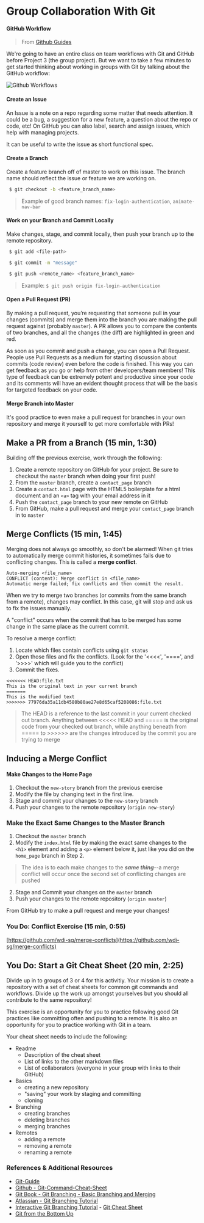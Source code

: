 # Group Collaboration With Git

#### GitHub Workflow

> From [Github Guides](https://guides.github.com/introduction/flow/)

We're going to have an entire class on team workflows with Git and GitHub before Project 3 (the group project). But we want to take a few minutes to get started thinking about working in groups with Git by talking about the GitHub workflow:



![Github Workflows](https://git.generalassemb.ly/dc-wdi-fundamentals/git-branching/raw/master/images/github_workflows.jpg)


#### Create an Issue

An Issue is a note on a repo regarding some matter that needs attention. It could be a bug, a suggestion for a new feature, a question about the repo or code, etc! On GitHub you can also label, search and assign issues, which help with managing projects.

It can be useful to write the issue as short functional spec.

#### Create a Branch

Create a feature branch off of master to work on this issue. The branch name should reflect the issue or feature we are working on.

```bash
 $ git checkout -b <feature_branch_name>
```

> Example of good branch names: `fix-login-authentication`, `animate-nav-bar`

#### Work on your Branch and Commit Locally

Make changes, stage, and commit locally, then push your branch up to the remote repository.

```bash
 $ git add <file-path>
```

```bash
 $ git commit -m "message"
```

```bash
 $ git push <remote_name> <feature_branch_name>
```

> Example: `$ git push origin fix-login-authentication`

#### Open a Pull Request (PR)

By making a pull request, you’re requesting that someone pull in your changes (commits) and merge them into the branch you are making the pull request against (probably `master`). A PR allows you to compare the contents of two branches, and all the changes (the diff) are highlighted in green and red.

As soon as you commit and push a change, you can open a Pull Request. People use Pull Requests as a medium for starting discussion about commits (code review) even before the code is finished. This way you can get feedback as you go or help from other developers/team members! This type of feedback can be extremely potent and productive since your code and its comments will have an evident thought process that will be the basis for targeted feedback on your code.

#### Merge Branch into Master

It's good practice to even make a pull request for branches in your own repository and merge it yourself to get more comfortable with PRs!

## Make a PR from a Branch (15 min, 1:30)

Building off the previous exercise, work through the following:

1. Create a remote repository on GitHub for your project. Be sure to checkout the `master` branch when doing your first push!
2. From the `master` branch, create a `contact_page` branch
3. Create a `contact.html` page with the HTML5 boilerplate for a html document and an `<a>` tag with your email address in it
4. Push the `contact_page` branch to your new remote on GitHub
5. From GitHub, make a pull request and merge your `contact_page` branch in to `master`

## Merge Conflicts (15 min, 1:45)

Merging does not always go smoothly, so don't be alarmed! When git tries to automatically merge commit histories,  it sometimes fails due to conflicting changes. This is called a **merge conflict**.

```
Auto-merging <file_name>
CONFLICT (content): Merge conflict in <file_name>
Automatic merge failed; fix conflicts and then commit the result.
```

When we try to merge two branches (or commits from the same branch from a remote), changes may conflict. In this case, git will stop and ask us to fix the issues manually.

A "conflict" occurs when the commit that has to be merged has some change in the same place as the current commit.

To resolve a merge conflict:

1. Locate which files contain conflicts using `git status`
2. Open those files and fix the conflicts. (Look for the '<<<<', '====', and '>>>>' which will guide you to the conflict)
3. Commit the fixes.

```
<<<<<<< HEAD:file.txt
This is the original text in your current branch
=======
This is the modified text
>>>>>>> 77976da35a11db4580b80ae27e8d65caf5208086:file.txt
```

> The HEAD is a reference to the last commit in your current checked out branch. Anything between <<<<< HEAD and ===== is the original code from your checked out branch, while anything beneath from ===== to >>>>>> are the changes introduced by the commit you are trying to merge



## Inducing a Merge Conflict

#### Make Changes to the Home Page

1. Checkout the `new-story` branch from the previous exercise
2. Modify the file by changing text in the first line.
3. Stage and commit your changes to the `new-story` branch
4. Push your changes to the remote repository (`origin new-story`)



### Make the Exact Same Changes to the Master Branch

1. Checkout the `master` branch
2. Modify the `index.html` file by making the exact same changes to the `<h1>` element and adding a `<p>` element below it, just like you did on the `home_page` branch in Step 2.

> The idea is to each make changes to the ***same thing***--a merge conflict will occur once the second set of conflicting changes are pushed

2. Stage and Commit your changes on the `master` branch
3. Push your changes to the remote repository (`origin master`)


From GitHub try to make a pull request and merge your changes!

### You Do: Conflict Exercise (15 min, 0:55)
[https://github.com/wdi-sg/merge-conflicts](https://github.com/wdi-sg/merge-conflicts)


## You Do: Start a Git Cheat Sheet (20 min, 2:25)

Divide up in to groups of 3 or 4 for this activitiy. Your mission is to create a repository with a set of cheat sheets for common git commands and workflows. Divide up the work up amongst yourselves but you should all contribute to the same repository!

This exercise is an opportunity for you to practice following good Git practices like committing often and pushing to a remote. It is also an opportunity for you to practice working with Git in a team.

Your cheat sheet needs to include the following:

- Readme
  - Description of the cheat sheet
  - List of links to the other markdown files
  - List of collaborators (everyone in your group with links to their GitHub)
- Basics
  - creating a new repository
  - "saving" your work by staging and committing
  - cloning
- Branching
  - creating branches
  - deleting branches
  - merging branches
- Remotes
  - adding a remote
  - removing a remote
  - renaming a remote


### References & Additional Resources

  - [Git-Guide](http://rogerdudler.github.io/git-guide/)
  - [Github - Git-Command-Cheat-Sheet](https://education.github.com/git-cheat-sheet-education.pdf)
  - [Git Book - Git Branching - Basic Branching and Merging](https://git-scm.com/book/en/v2/Git-Branching-Basic-Branching-and-Merging)
  - [Atlassian - Git Branching Tutorial](https://www.atlassian.com/git/tutorials/using-branches)
  - [Interactive Git Branching Tutorial](http://pcottle.github.io/learnGitBranching/) - [Git Cheat Sheet](http://ndpsoftware.com/git-cheatsheet.html)
  - [Git from the Bottom Up](https://jwiegley.github.io/git-from-the-bottom-up/)
